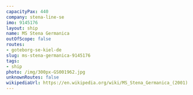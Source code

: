 ```yaml
---
capacityPax: 440
company: stena-line-se
imo: 9145176
layout: ship
name: MS Stena Germanica
outOfScope: false
routes:
- goteborg-se-kiel-de
slug: ms-stena-germanica-9145176
tags:
- ship
photo: /img/300px-GS001962.jpg
unknownRoutes: false
wikipediaUrl: https://en.wikipedia.org/wiki/MS_Stena_Germanica_(2001)
---
```

